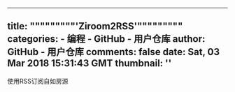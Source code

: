 
---
title: """""""""'Ziroom2RSS'"""""""""
categories: 
    - 编程
    - GitHub - 用户仓库
author: GitHub - 用户仓库
comments: false
date: Sat, 03 Mar 2018 15:31:43 GMT
thumbnail: ''
---

<div>   
使用RSS订阅自如房源  
</div>
            